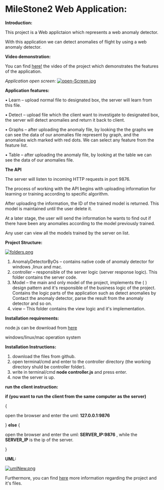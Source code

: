 # MileStone2 Web Application:
**Introduction:**

This project is a Web applictaion which represents a web anomaly detector.

With this application we can detect anomalies of flight by using a web anomaly detector.

**Video demonstration:**

You can find [here!](https://www.youtube.com/watch?v=VPJ-5CoDj1M) the video of the project which demonstrates the features of the application.

_Application open screen:_
[![open-Screen.jpg](https://i.postimg.cc/ZKkwX0Dy/open-Screen.jpg)](https://postimg.cc/K4N7McbZ)

__Application features:__

•	Learn – upload normal file to designated box, the server will learn from this file.

•	Detect – upload file which the client want to investigate to designated box, the server will detect anomalies and return it back to client.

•	Graphs – after uploading the anomaly file, by looking the the graphs we can see the data of our anomalies file represent by graph, and the anomalies wich marked with red dots.
We can select any feature from the feature list.

•	Table – after uploading the anomaly file, by looking at the table we can see the data of our anomalies file.

__The API__

The server will listen to incoming HTTP requests in port 9876.

The process of working with the API begins with uploading information for learning or training according to specific algorithm.

After uploading the information, the ID of the trained model is returned. This model is maintained until the user delete it.

At a later stage, the user will send the information he wants to find out if there have been any anomalies according to the model previously trained.

Any user can view all the models trained by the server on list.

__Project Structure:__

[![folders.png](https://i.postimg.cc/sD0tB3nj/folders.png)](https://postimg.cc/KRB9whSw)

1)	AnomalyDetectorByOs –
contains native code of anomaly detector for windows ,linux and mac.
2)	controller – 
responsible of the server logic (server response logic).
This folder contains the server code. 
3)	Model –
the main and only model of the project, implements the ( ) design pattern and it's responsible of the business logic of the project.
Contains the logic parts of the application such as detect anomalies by Contact the anomaly detector, parse the result from the anomaly detector and so on.
4)	view – 
This folder contains the view logic and it's implementation.

__Installation requirements:__

node.js can be download from [here](https://nodejs.org/en/)

windows/linux/mac operation system

__Installation Instructions:__

1) download the files from github.
2) open terminal/cmd and enter to the controller directory (the working directory shuld be controller folder).
3) write in terminal/cmd __node controller.js__ and press enter.
4) now the server is up.

__run the client instruction:__

__if (you want to run the client from the same computer as the server)__ 

 {
 
 open the browser and enter the uml: __127.0.0.1:9876__ 
 
 }
 __else__ {
 
  open the browser and enter the uml: __SERVER_IP:9876__ , while the __SERVER_IP__ is the ip of the server.
  
 }

__UML:__

[![umlNew.png](https://i.postimg.cc/XvnfF9Bb/umlNew.png)](https://postimg.cc/k2hRP6y1)

Furthermore, you can find [here](https://github.com/gavrielSorek/advenceProgrammingMilestone2/tree/main/documentation) more information regarding the project and it's files.
